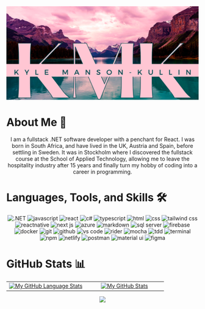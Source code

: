 <div align="center">
<img src="/logo.png" alt="my logo"/>
</div>

# About Me 📖

<div align="center">
I am a fullstack .NET software developer with a penchant for React. I was born in South Africa, and have lived in the UK, Austria and Spain, before settling in Sweden. It was in Stockholm where I discovered the fullstack course at the School of Applied Technology, allowing me to leave the hospitality industry after 15 years and finally turn my hobby of coding into a career in programming.
</div>

# Languages, Tools, and Skills 🛠

<div align="center">
<img src="https://img.shields.io/badge/.NET-512BD4?style=for-the-badge&logo=.NET&logoColor=white" alt=".NET" />
<img src="https://img.shields.io/badge/JavaScript-F7DF1E?style=for-the-badge&logo=javascript&logoColor=black" alt="javascript" />
<img src="https://img.shields.io/badge/React-61DAFB?style=for-the-badge&logo=react&logoColor=black" alt="react" />
<img src="https://img.shields.io/badge/c%23-A179DC?style=for-the-badge&logo=csharp&logoColor=white" alt="c#" />
<img src="https://img.shields.io/badge/TypeScript-3178c6?style=for-the-badge&logo=typescript&logoColor=white" alt="typescript" />
<img src="https://img.shields.io/badge/HTML-E34F26?style=for-the-badge&logo=html5&logoColor=white" alt="html" />
<img src="https://img.shields.io/badge/css-1572B6?style=for-the-badge&logo=css3&logoColor=white" alt="css" />
<img src="https://img.shields.io/badge/tailwind%20CSS-06B6D4?style=for-the-badge&logo=tailwindcss&logoColor=white" alt="tailwind css" />
<img src="https://img.shields.io/badge/React%20Native-61DAFB?style=for-the-badge&logo=react&logoColor=black" alt="reactnative" />
<img src="https://img.shields.io/badge/next.js-000000?style=for-the-badge&logo=next.js&logoColor=white" alt="next js" />
<img src="https://img.shields.io/badge/azure-0078D4?style=for-the-badge&logo=microsoftazure&logoColor=white" alt="azure" />
<img src="https://img.shields.io/badge/Markdown-000000?style=for-the-badge&logo=markdown&logoColor=white" alt="markdown" />
<img src="https://img.shields.io/badge/sql%20server-CC2927?style=for-the-badge&logo=microsoftsqlserver&logoColor=white" alt="sql server" />
<img src="https://img.shields.io/badge/firebase-FFCA28?style=for-the-badge&logo=firebase&logoColor=black" alt="firebase" />
<img src="https://img.shields.io/badge/docker-2496ED?style=for-the-badge&logo=docker&logoColor=white" alt="docker" />
<img src="https://img.shields.io/badge/Git-F05032?style=for-the-badge&logo=git&logoColor=white" alt="git" />
<img src="https://img.shields.io/badge/GitHub-181717?style=for-the-badge&logo=github&logoColor=white" alt="github" />
<img src="https://img.shields.io/badge/vs%20code-007ACC?style=for-the-badge&logo=visual%20studio%20code&logoColor=white" alt="vs code" />
<img src="https://img.shields.io/badge/rider-000000?style=for-the-badge&logo=rider&logoColor=white" alt="rider" />
<img src="https://img.shields.io/badge/mocha-8D6748?style=for-the-badge&logo=mocha&logoColor=white" alt="mocha" />
<img src="https://img.shields.io/badge/tdd-000000?style=for-the-badge&logo=tdd&logoColor=white" alt="tdd" />
<img src="https://img.shields.io/badge/terminal%20commands-black?style=for-the-badge&logo=windows%20terminal&logoColor=white" alt="terminal" />
<img src="https://img.shields.io/badge/npm-CB3837?style=for-the-badge&logo=npm&logoColor=white" alt="npm" />
<img src="https://img.shields.io/badge/Netlify-00C7B7?style=for-the-badge&logo=netlify&logoColor=white" alt="netlify" />
<img src="https://img.shields.io/badge/postman-FF6C37?style=for-the-badge&logo=postman&logoColor=white" alt="postman" />
<img src="https://img.shields.io/badge/material--ui-0081CB?style=for-the-badge&logo=materialui&logoColor=white" alt="material ui" />
<img src="https://img.shields.io/badge/figma-F24E1E?style=for-the-badge&logo=figma&logoColor=white" alt="figma" />
</div>

# GitHub Stats 📊

<div align="center">
  <table width="100%">
    <tbody>
      <tr>
        <td width="50%" style="border: none !important;">
        <div align="center" width="100%">
          <a href="https://github.com/kyljmk">
            <img src="https://github-readme-stats.vercel.app/api/top-langs/?username=kyljmk&hide=ruby&layout=compact&hide_border=true&langs_count=6" alt="My GitHub Language Stats" vertical-align="middle"/>
          </a>
        </div>
        </td>
        <td width="50%" style="border: none !important;">
        <div align="center" width="100%">
          <a href="https://github.com/kyljmk">
            <img src="https://github-readme-stats.vercel.app/api?username=kyljmk&show_icons=true&hide=stars&hide_border=true" alt="My GitHub Stats" vertical-align="middle"/>
          </a>
        </div>
        </td>
      </tr>
    </tbody>
  <table>
<div>

<div align='center'>

![](https://komarev.com/ghpvc/?username=kyljmk&label=Profile+Views)

</div>
